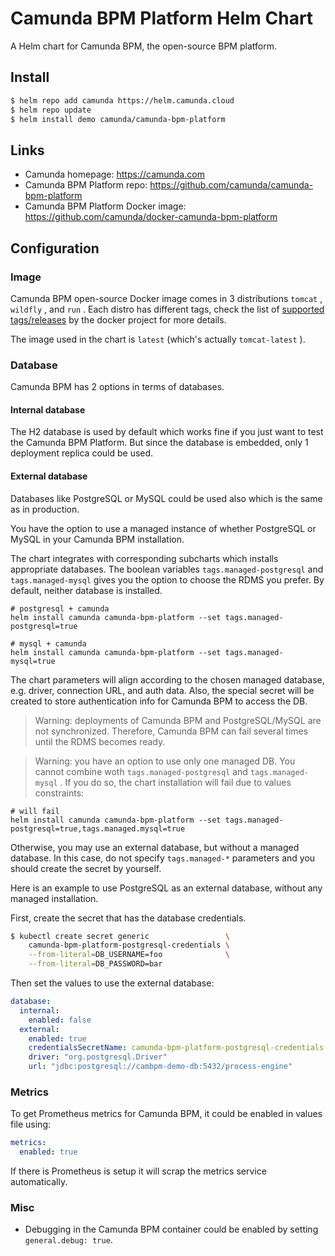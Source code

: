 # Camunda BPM Platform Helm Chart

A Helm chart for Camunda BPM, the open-source BPM platform.

## Install

```sh
$ helm repo add camunda https://helm.camunda.cloud
$ helm repo update
$ helm install demo camunda/camunda-bpm-platform
```

## Links

* Camunda homepage: https://camunda.com
* Camunda BPM Platform repo: https://github.com/camunda/camunda-bpm-platform
* Camunda BPM Platform Docker image: https://github.com/camunda/docker-camunda-bpm-platform

## Configuration

### Image

Camunda BPM open-source Docker image comes in 3 distributions `tomcat` , `wildfly` , and `run` .
Each distro has different tags, check the list of [supported tags/releases](https://github.com/camunda/docker-camunda-bpm-platform#supported-tagsreleases) by the docker project for more details.

The image used in the chart is `latest` (which's actually `tomcat-latest` ).

### Database

Camunda BPM has 2 options in terms of databases.

#### Internal database

The H2 database is used by default which works fine if you just want to test the Camunda BPM Platform.
But since the database is embedded, only 1 deployment replica could be used.

#### External database

Databases like PostgreSQL or MySQL could be used also which is the same as in production.

You have the option to use a managed instance of whether PostgreSQL or MySQL in your Camunda BPM installation.

The chart integrates with corresponding subcharts which installs appropriate databases. The boolean variables `tags.managed-postgresql` and `tags.managed-mysql` gives you the option to choose the RDMS you prefer. By default, neither database is installed.

```shell
# postgresql + camunda
helm install camunda camunda-bpm-platform --set tags.managed-postgresql=true

# mysql + camunda
helm install camunda camunda-bpm-platform --set tags.managed-mysql=true
```

The chart parameters will align according to the chosen managed database, e.g. driver, connection URL, and auth data. Also, the special secret will be created to store authentication info for Camunda BPM to access the DB.

> Warning: deployments of Camunda BPM and PostgreSQL/MySQL are not synchronized. Therefore, Camunda BPM can fail several times until the RDMS becomes ready.

> Warning: you have an option to use only one managed DB. You cannot combine woth `tags.managed-postgresql` and `tags.managed-mysql` . If you do so, the chart installation will fail due to values constraints:

```shell
# will fail
helm install camunda camunda-bpm-platform --set tags.managed-postgresql=true,tags.managed.mysql=true

```

Otherwise, you may use an external database, but without a managed database. In this case, do not specify `tags.managed-*` parameters and you should create the secret by yourself.

Here is an example to use PostgreSQL as an external database, without any managed installation.

First, create the secret that has the database credentials.

```sh
$ kubectl create secret generic                 \
    camunda-bpm-platform-postgresql-credentials \
    --from-literal=DB_USERNAME=foo              \
    --from-literal=DB_PASSWORD=bar
```

Then set the values to use the external database:

```yaml
database:
  internal:
    enabled: false
  external:
    enabled: true
    credentialsSecretName: camunda-bpm-platform-postgresql-credentials
    driver: "org.postgresql.Driver"
    url: "jdbc:postgresql://cambpm-demo-db:5432/process-engine"
```

### Metrics

To get Prometheus metrics for Camunda BPM, it could be enabled in values file using:

```yaml
metrics:
  enabled: true
```

If there is Prometheus is setup it will scrap the metrics service automatically.

### Misc

* Debugging in the Camunda BPM container could be enabled by setting `general.debug: true`.
